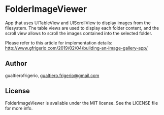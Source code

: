 # FolderImageViewer


App that uses UITableView and UIScrollView to display images from the filesystem.
The table views are used to display each folder content, and the scroll view allows to scroll the images contained into the selected folder.

Please refer to this article for implementation details: http://www.gfrigerio.com/2019/02/04/building-an-image-gallery-app/

## Author

gualtierofrigerio, gualtiero.frigerio@gmail.com

## License

FolderImageViewer is available under the MIT license. See the LICENSE file for more info.

